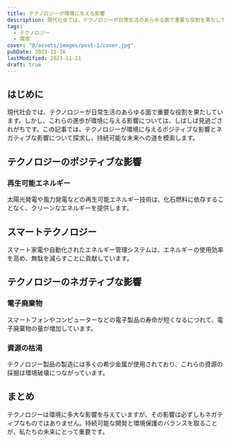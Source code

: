 ```yaml
---
title: テクノロジーが環境に与える影響
description: 現代社会では、テクノロジーが日常生活のあらゆる面で重要な役割を果たしています。しかし、これらの進歩が環境に与える影響については、しばしば見過ごされがちです。この記事では、テクノロジーが環境に与えるポジティブな影響とネガティブな影響について探求し、持続可能な未来への道を模索します。
tags:
  - テクノロジー
  - 環境
cover: "@/assets/images/post-1/cover.jpg"
pubDate: 2023-11-16
lastModified: 2023-11-21
draft: true
---
```


## はじめに

現代社会では、テクノロジーが日常生活のあらゆる面で重要な役割を果たしています。しかし、これらの進歩が環境に与える影響については、しばしば見過ごされがちです。この記事では、テクノロジーが環境に与えるポジティブな影響とネガティブな影響について探求し、持続可能な未来への道を模索します。

## テクノロジーのポジティブな影響

### 再生可能エネルギー

太陽光発電や風力発電などの再生可能エネルギー技術は、化石燃料に依存することなく、クリーンなエネルギーを提供します。

## スマートテクノロジー

スマート家電や自動化されたエネルギー管理システムは、エネルギーの使用効率を高め、無駄を減らすことに貢献しています。

## テクノロジーのネガティブな影響

### 電子廃棄物

スマートフォンやコンピューターなどの電子製品の寿命が短くなるにつれて、電子廃棄物の量が増加しています。

### 資源の枯渇

テクノロジー製品の製造には多くの希少金属が使用されており、これらの資源の採掘は環境破壊につながっています。

## まとめ

テクノロジーは環境に多大な影響を与えていますが、その影響は必ずしもネガティブなものではありません。持続可能な開発と環境保護のバランスを取ることが、私たちの未来にとって重要です。

